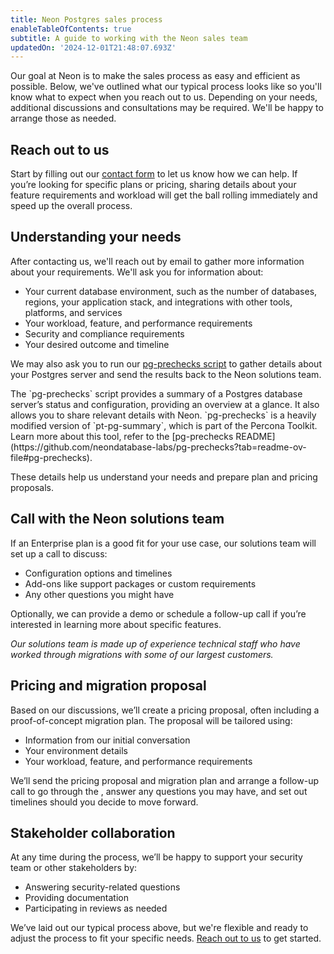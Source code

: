 ```yaml
---
title: Neon Postgres sales process
enableTableOfContents: true
subtitle: A guide to working with the Neon sales team
updatedOn: '2024-12-01T21:48:07.693Z'
---
```


Our goal at Neon is to make the sales process as easy and efficient as possible. Below, we've outlined what our typical process looks like so you'll know what to expect when you reach out to us. Depending on your needs, additional discussions and consultations may be required. We'll be happy to arrange those as needed.

<Steps>

## Reach out to us

Start by filling out our [contact form](https://neon.tech/contact-sales) to let us know how we can help. If you’re looking for specific plans or pricing, sharing details about your feature requirements and workload will get the ball rolling immediately and speed up the overall process.

## Understanding your needs

After contacting us, we'll reach out by email to gather more information about your requirements. We'll ask you for information about:

- Your current database environment, such as the number of databases, regions, your application stack, and integrations with other tools, platforms, and services
- Your workload, feature, and performance requirements
- Security and compliance requirements
- Your desired outcome and timeline

We may also ask you to run our [pg-prechecks script](https://github.com/neondatabase-labs/pg-prechecks) to gather details about your Postgres server and send the results back to the Neon solutions team.

<Admonition type="note" title="about pg-prechecks">
The `pg-prechecks` script provides a summary of a Postgres database server’s status and configuration, providing an overview at a glance. It also allows you to share relevant details with Neon. `pg-prechecks` is a heavily modified version of `pt-pg-summary`, which is part of the Percona Toolkit. Learn more about this tool, refer to the [pg-prechecks README](https://github.com/neondatabase-labs/pg-prechecks?tab=readme-ov-file#pg-prechecks).
</Admonition>

These details help us understand your needs and prepare plan and pricing proposals.

## Call with the Neon solutions team

If an Enterprise plan is a good fit for your use case, our solutions team will set up a call to discuss:

- Configuration options and timelines
- Add-ons like support packages or custom requirements
- Any other questions you might have

Optionally, we can provide a demo or schedule a follow-up call if you’re interested in learning more about specific features.

_Our solutions team is made up of experience technical staff who have worked through migrations with some of our largest customers._

## Pricing and migration proposal

Based on our discussions, we’ll create a pricing proposal, often including a proof-of-concept migration plan. The proposal will be tailored using:

- Information from our initial conversation
- Your environment details
- Your workload, feature, and performance requirements

We’ll send the pricing proposal and migration plan and arrange a follow-up call to go through the , answer any questions you may have, and set out timelines should you decide to move forward.

## Stakeholder collaboration

At any time during the process, we’ll be happy to support your security team or other stakeholders by:

- Answering security-related questions
- Providing documentation
- Participating in reviews as needed

</Steps>

We’ve laid out our typical process above, but we're flexible and ready to adjust the process to fit your specific needs. [Reach out to us](https://neon.tech/contact-sales) to get started.
